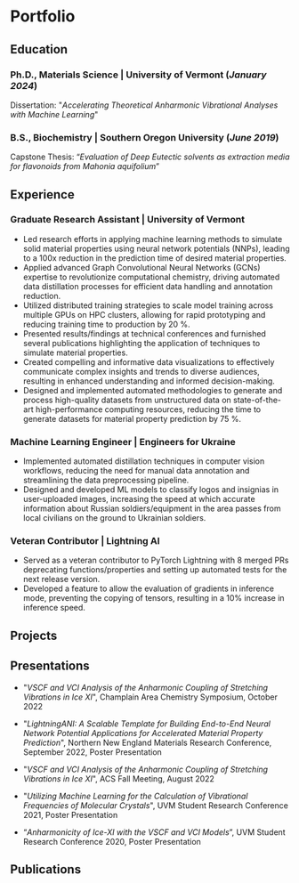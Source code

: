 # Portfolio
## Education
### Ph.D., Materials Science | University of Vermont (_January 2024_)

Dissertation: "_Accelerating Theoretical Anharmonic Vibrational Analyses with Machine Learning_"

### B.S., Biochemistry | Southern Oregon University (_June 2019_)  

Capstone Thesis: “_Evaluation of Deep Eutectic solvents as extraction media for flavonoids from Mahonia aquifolium_”

## Experience

### Graduate Research Assistant | University of Vermont

- Led research efforts in applying machine learning methods to simulate solid material properties using neural network potentials (NNPs), leading to a 100x reduction in the prediction time of desired material properties.
- Applied advanced Graph Convolutional Neural Networks (GCNs) expertise to revolutionize computational chemistry, driving automated data distillation processes for efficient data handling and annotation reduction.
- Utilized distributed training strategies to scale model training across multiple GPUs on HPC clusters, allowing for rapid prototyping and reducing training time to production by 20 %.
- Presented results/findings at technical conferences and furnished several publications highlighting the application of techniques to simulate material properties.
- Created compelling and informative data visualizations to effectively communicate complex insights and trends to diverse audiences, resulting in enhanced understanding and informed decision-making.
- Designed and implemented automated methodologies to generate and process high-quality datasets from unstructured data on state-of-the-art high-performance computing resources, reducing the time to generate datasets for material property prediction by 75 %.

### Machine Learning Engineer | Engineers for Ukraine

- Implemented automated distillation techniques in computer vision workflows, reducing the need for manual data annotation and streamlining the data preprocessing pipeline.
- Designed and developed ML models to classify logos and insignias in user-uploaded images, increasing the speed at which accurate information about Russian soldiers/equipment in the area passes from local civilians on the ground to Ukrainian soldiers.

### Veteran Contributor | Lightning AI

- Served as a veteran contributor to PyTorch Lightning with 8 merged PRs deprecating functions/properties and setting up automated tests for the next release version.
- Developed a feature to allow the evaluation of gradients in inference mode, preventing the copying of tensors, resulting in a 10% increase in inference speed.

## Projects

## Presentations


- "_VSCF and VCI Analysis of the Anharmonic Coupling of Stretching Vibrations in Ice XI_", Champlain Area Chemistry Symposium, October 2022

- "_LightningANI: A Scalable Template for Building End-to-End Neural Network Potential Applications for Accelerated Material Property Prediction_", Northern New England Materials Research Conference, September 2022, Poster Presentation

- "_VSCF and VCI Analysis of the Anharmonic Coupling of Stretching Vibrations in Ice XI_", ACS Fall Meeting, August 2022  

- "_Utilizing Machine Learning for the Calculation of Vibrational Frequencies of Molecular Crystals_", UVM Student Research Conference 2021, Poster Presentation

-  “_Anharmonicity of Ice-XI with the VSCF and VCI Models_”, UVM Student Research Conference 2020, Poster Presentation


## Publications